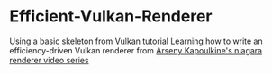 # Efficient-Vulkan-Renderer
Using a basic skeleton from [Vulkan tutorial](https://vulkan-tutorial.com)
Learning how to write an efficiency-driven Vulkan renderer from [Arseny Kapoulkine's niagara renderer video series](https://youtu.be/BR2my8OE1Sc)
